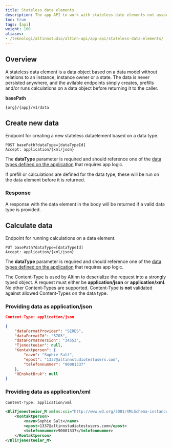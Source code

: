 ```yaml
---
title: Stateless data elements
description: The app API to work with stateless date elements not associated with an instance
toc: true
tags: [api]
weight: 100
aliases:
- /teknologi/altinnstudio/altinn-api/app-api/stateless-data-elements/
---
```


## Overview

A stateless data element is a data object based on a data model without relations to an instance, instance owner or a state.
The data is never persisted anywhere, and the avilable endpoints simply creates, prefills and/or runs calculations on a data object before 
returning it to the caller.

**basePath**
```http
{org}/{app}/v1/data
```

## Create new data 

Endpoint for creating a new stateless dataelement based on a data type.

```http
POST basePath?dataType=[dataTypeId]
Accept: application/{xml/json}
```

The **dataType** parameter is required and should reference one of the [data types defined on the application](../../models/app-metadata/#datatype) that requires app logic.

If prefill or calculations are defined for the data type, these will be run on the data element before it is returned.

### Response 

A response with the data element in the body will be returned if a valid data type is provided.

## Calculate data

Endpoint for running calculations on a data element.

```http
PUT basePath?dataType=[dataTypeId]
Accept: application/{xml/json}
```

The **dataType** parameter is required and should reference one of the [data types defined on the application](../../models/app-metadata/#datatype) that requires app logic.

The Content-Type is used by Altinn to deserialize the request into a strongly typed object. A request must either be **application/json** or **application/xml**.
No other Content-Types are supported. Content-Type is **not** validated against allowed Content-Types on the data type.

### Providing data as application/json

```json
Content-Type: application/json

{
    "dataFormatProvider": "SERES",
    "dataFormatId": "5703",
    "dataFormatVersion": "34553",
    "Tjenesteeier": null,
    "Kontaktperson": {
        "navn": "Sophie Salt",
        "epost": "1337@altinnstudiotestusers.com",
        "telefonnummer": "90001337"
    },
    "OEnsketBruk": null
}
```

### Providing data as application/xml

```xml
Content-Type: application/xml

<BliTjenesteeier_M xmlns:xsi="http://www.w3.org/2001/XMLSchema-instance" xmlns:xsd="http://www.w3.org/2001/XMLSchema" dataFormatProvider="SERES" dataFormatId="5703" dataFormatVersion="34553">
    <Kontaktperson>
        <navn>Sophie Salt</navn>
        <epost>1337@altinnstudiotestusers.com</epost>
        <telefonnummer>90001337</telefonnummer>
    </Kontaktperson>
</BliTjenesteeier_M>
```
